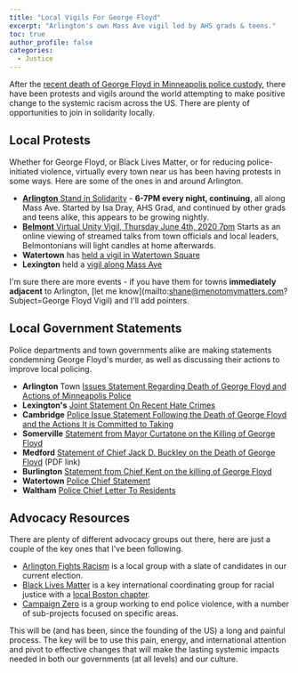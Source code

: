 ```yaml
---
title: "Local Vigils For George Floyd"
excerpt: "Arlington's own Mass Ave vigil led by AHS grads & teens."
toc: true
author_profile: false
categories:
  - Justice
---
```


After the [recent death of George Floyd in Minneapolis police custody](https://en.wikipedia.org/wiki/Killing_of_George_Floyd), there have been protests and vigils around the world attempting to make positive change to the systemic racism across the US.  There are plenty of opportunities to join in solidarity locally.

## Local Protests

Whether for George Floyd, or Black Lives Matter, or for reducing police-initiated violence, virtually every town near us has been having protests in some ways.  Here are some of the ones in and around Arlington.

- [**Arlington** Stand in Solidarity](https://www.facebook.com/groups/160644117397/permalink/10158253455132398/) - **6-7PM every night, continuing**, all along Mass Ave.  Started by Isa Dray, AHS Grad, and continued by other grads and teens alike, this appears to be growing nightly.
- [**Belmont** Virtual Unity Vigil, Thursday June 4th, 2020 7pm](hhttps://sites.google.com/view/belmontrc/unity?authuser=0) Starts as an online viewing of streamed talks from town officials and local leaders, Belmontonians will light candles at home afterwards.
- **Watertown** has [held a vigil in Watertown Square](https://www.facebook.com/UnityBreakfast/posts/2895119743941806)
- **Lexington** held a [vigil along Mass Ave](https://www.msn.com/en-us/news/us/interfaith-vigil-and-protest-for-george-floyd-in-lexington/ar-BB150ubp)

I'm sure there are more events - if you have them for towns **immediately adjacent** to Arlington, [let me know](mailto:shane@menotomymatters.com?Subject=George Floyd Vigil) and I'll add pointers.

## Local Government Statements

Police departments and town governments alike are making statements condemning George Floyd's murder, as well as discussing their actions to improve local policing.

- **Arlington** Town [Issues Statement Regarding Death of George Floyd and Actions of Minneapolis Police](https://www.arlingtonma.gov/Home/Components/News/News/10225/494?backlist=%2Fdepartments%2Fpolice)
- **Lexington's** [Joint Statement On Recent Hate Crimes](https://www.lexingtonma.gov/home/news/joint-statement-recent-hate-crimes)
- **Cambridge** [Police Issue Statement Following the Death of George Floyd and the Actions It is Committed to Taking](https://www.cambridgema.gov/cpd/newsandalerts/Archives/2020/05/goingbeyondwords) 
- **Somerville** [Statement from Mayor Curtatone on the Killing of George Floyd](https://www.somervillema.gov/GeorgeFloyd)
- **Medford** [Statement of Chief Jack D. Buckley on the Death of George Floyd](https://medfordpolice.com/statement-of-chief-jack-d-buckley-on-the-death-of-george-floyd/) (PDF link)
- **Burlington** [Statement from Chief Kent on the killing of George Floyd](https://bpdsocialmedia.wordpress.com/2020/06/03/statement-from-chief-kent-on-the-killing-of-george-floyd/)
- **Watertown** [Police Chief Statement](https://www.facebook.com/WatertownPoliceDepartment/posts/10158397091007250?__tn__=K-R) 
- **Waltham** [Police Chief Letter To Residents](https://www.facebook.com/WalthamMAPolice/posts/4130347450339494)

## Advocacy Resources

There are plenty of different advocacy groups out there, here are just a couple of the key ones that I've been following.

- [Arlington Fights Racism](https://www.arlingtonfightsracism.com/) is a local group with a slate of candidates in our current election.
- [Black Lives Matter](https://blacklivesmatter.com/) is a key international coordinating group for racial justice with a [local Boston chapter](https://blacklivesmatterboston.org/).
- [Campaign Zero](https://www.joincampaignzero.org/) is a group working to end police violence, with a number of sub-projects focused on specific areas.

This will be (and has been, since the founding of the US) a long and painful process.  The key will be to use this pain, energy, and international attention and pivot to effective changes that will make the lasting systemic impacts needed in both our governments (at all levels) and our culture.